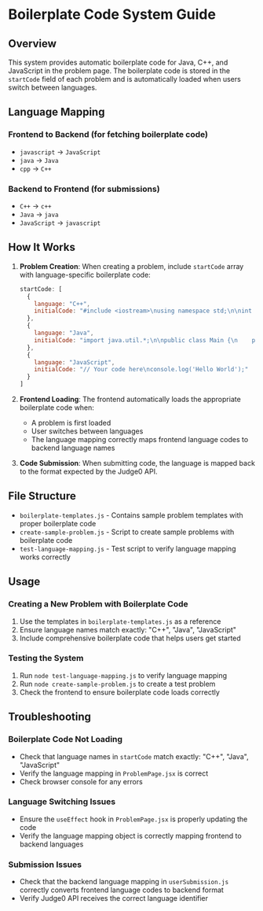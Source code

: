# Boilerplate Code System Guide

## Overview
This system provides automatic boilerplate code for Java, C++, and JavaScript in the problem page. The boilerplate code is stored in the `startCode` field of each problem and is automatically loaded when users switch between languages.

## Language Mapping

### Frontend to Backend (for fetching boilerplate code)
- `javascript` → `JavaScript`
- `java` → `Java` 
- `cpp` → `C++`

### Backend to Frontend (for submissions)
- `C++` → `c++`
- `Java` → `java`
- `JavaScript` → `javascript`

## How It Works

1. **Problem Creation**: When creating a problem, include `startCode` array with language-specific boilerplate code:
   ```javascript
   startCode: [
     {
       language: "C++",
       initialCode: "#include <iostream>\nusing namespace std;\n\nint main() {\n    // Your code here\n    return 0;\n}"
     },
     {
       language: "Java", 
       initialCode: "import java.util.*;\n\npublic class Main {\n    public static void main(String[] args) {\n        // Your code here\n    }\n}"
     },
     {
       language: "JavaScript",
       initialCode: "// Your code here\nconsole.log('Hello World');"
     }
   ]
   ```

2. **Frontend Loading**: The frontend automatically loads the appropriate boilerplate code when:
   - A problem is first loaded
   - User switches between languages
   - The language mapping correctly maps frontend language codes to backend language names

3. **Code Submission**: When submitting code, the language is mapped back to the format expected by the Judge0 API.

## File Structure

- `boilerplate-templates.js` - Contains sample problem templates with proper boilerplate code
- `create-sample-problem.js` - Script to create sample problems with boilerplate code
- `test-language-mapping.js` - Test script to verify language mapping works correctly

## Usage

### Creating a New Problem with Boilerplate Code

1. Use the templates in `boilerplate-templates.js` as a reference
2. Ensure language names match exactly: "C++", "Java", "JavaScript"
3. Include comprehensive boilerplate code that helps users get started

### Testing the System

1. Run `node test-language-mapping.js` to verify language mapping
2. Run `node create-sample-problem.js` to create a test problem
3. Check the frontend to ensure boilerplate code loads correctly

## Troubleshooting

### Boilerplate Code Not Loading
- Check that language names in `startCode` match exactly: "C++", "Java", "JavaScript"
- Verify the language mapping in `ProblemPage.jsx` is correct
- Check browser console for any errors

### Language Switching Issues
- Ensure the `useEffect` hook in `ProblemPage.jsx` is properly updating the code
- Verify the language mapping object is correctly mapping frontend to backend languages

### Submission Issues
- Check that the backend language mapping in `userSubmission.js` correctly converts frontend language codes to backend format
- Verify Judge0 API receives the correct language identifier
